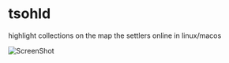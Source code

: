 # tsohld
highlight collections on the map the settlers online in linux/macos

![ScreenShot](https://raw.github.com/dozme/tsohld/master/screenshot.png)
